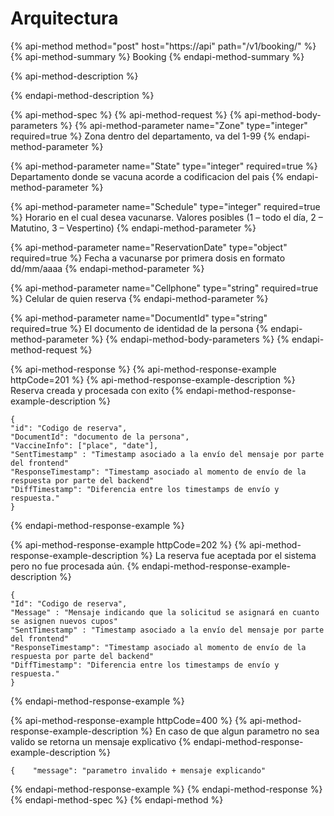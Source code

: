 # Arquitectura

{% api-method method="post" host="https://api" path="/v1/booking/" %}
{% api-method-summary %}
Booking
{% endapi-method-summary %}

{% api-method-description %}

{% endapi-method-description %}

{% api-method-spec %}
{% api-method-request %}
{% api-method-body-parameters %}
{% api-method-parameter name="Zone" type="integer" required=true %}
Zona dentro del departamento, va del 1-99
{% endapi-method-parameter %}

{% api-method-parameter name="State" type="integer" required=true %}
Departamento donde se vacuna acorde a codificacion del pais
{% endapi-method-parameter %}

{% api-method-parameter name="Schedule" type="integer" required=true %}
Horario en el cual desea vacunarse. Valores posibles \(1 – todo el día, 2 – Matutino, 3 – Vespertino\)
{% endapi-method-parameter %}

{% api-method-parameter name="ReservationDate" type="object" required=true %}
Fecha a vacunarse por primera dosis en formato dd/mm/aaaa
{% endapi-method-parameter %}

{% api-method-parameter name="Cellphone" type="string" required=true %}
Celular de quien reserva
{% endapi-method-parameter %}

{% api-method-parameter name="DocumentId" type="string" required=true %}
El documento de identidad de la persona
{% endapi-method-parameter %}
{% endapi-method-body-parameters %}
{% endapi-method-request %}

{% api-method-response %}
{% api-method-response-example httpCode=201 %}
{% api-method-response-example-description %}
Reserva creada y procesada con exito
{% endapi-method-response-example-description %}

```
{
"id": "Codigo de reserva", 
"DocumentId": "documento de la persona",
"VaccineInfo": ["place", "date"],
"SentTimestamp" : "Timestamp asociado a la envío del mensaje por parte del frontend"
"ResponseTimestamp": "Timestamp asociado al momento de envío de la respuesta por parte del backend"
"DiffTimestamp": "Diferencia entre los timestamps de envío y respuesta."
}
```
{% endapi-method-response-example %}

{% api-method-response-example httpCode=202 %}
{% api-method-response-example-description %}
La reserva fue aceptada por el sistema pero no fue procesada aún.
{% endapi-method-response-example-description %}

```
{
"Id": "Codigo de reserva", 
"Message" : "Mensaje indicando que la solicitud se asignará en cuanto se asignen nuevos cupos"
"SentTimestamp" : "Timestamp asociado a la envío del mensaje por parte del frontend"
"ResponseTimestamp": "Timestamp asociado al momento de envío de la respuesta por parte del backend"
"DiffTimestamp": "Diferencia entre los timestamps de envío y respuesta."
}
```
{% endapi-method-response-example %}

{% api-method-response-example httpCode=400 %}
{% api-method-response-example-description %}
En caso de que algun parametro no sea valido se retorna un mensaje explicativo
{% endapi-method-response-example-description %}

```
{    "message": "parametro invalido + mensaje explicando"
```
{% endapi-method-response-example %}
{% endapi-method-response %}
{% endapi-method-spec %}
{% endapi-method %}



